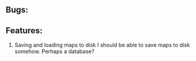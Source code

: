 ## Bugs:

## Features:
1. Saving and loading maps to disk
I should be able to save maps to disk somehow. Perhaps a database?